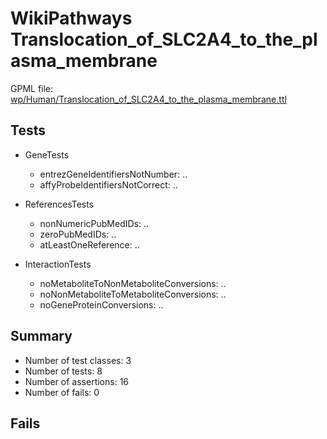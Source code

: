# WikiPathways Translocation_of_SLC2A4_to_the_plasma_membrane

GPML file: [wp/Human/Translocation_of_SLC2A4_to_the_plasma_membrane.ttl](../wp/Human/Translocation_of_SLC2A4_to_the_plasma_membrane.ttl)

## Tests

* GeneTests
    * entrezGeneIdentifiersNotNumber: ..
    * affyProbeIdentifiersNotCorrect: ..

* ReferencesTests
    * nonNumericPubMedIDs: ..
    * zeroPubMedIDs: ..
    * atLeastOneReference: ..

* InteractionTests
    * noMetaboliteToNonMetaboliteConversions: ..
    * noNonMetaboliteToMetaboliteConversions: ..
    * noGeneProteinConversions: ..

## Summary

* Number of test classes: 3
* Number of tests: 8
* Number of assertions: 16
* Number of fails: 0

## Fails

